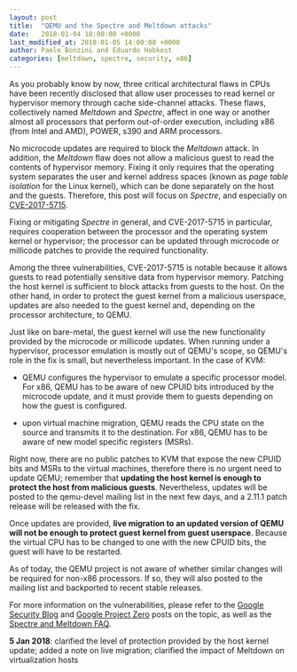 ```yaml
---
layout: post
title:  "QEMU and the Spectre and Meltdown attacks"
date:   2018-01-04 18:00:00 +0000
last_modified_at: 2018-01-05 14:00:00 +0000
author: Paolo Bonzini and Eduardo Habkost
categories: [meltdown, spectre, security, x86]
---
```

As you probably know by now, three critical architectural flaws in CPUs have
been recently disclosed that allow user processes to read kernel or hypervisor
memory through cache side-channel attacks.  These flaws, collectively
named _Meltdown_ and _Spectre_, affect in one way or another almost
all processors that perform out-of-order execution, including x86 (from
Intel and AMD), POWER, s390 and ARM processors.

No microcode updates are required to block the _Meltdown_ attack.  In
addition, the _Meltdown_ flaw does not allow a malicious guest to read the
contents of hypervisor memory.  Fixing it only requires that the operating
system separates the user and kernel address spaces (known as _page table
isolation_ for the Linux kernel), which can be done separately on the host
and the guests.  Therefore, this post will focus on _Spectre_, and especially
on [CVE-2017-5715](https://cve.mitre.org/cgi-bin/cvename.cgi?name=CVE-2017-5715).

Fixing or mitigating _Spectre_ in general, and CVE-2017-5715 in particular,
requires cooperation between the processor and the operating system kernel or
hypervisor; the processor can be updated through microcode or millicode
patches to provide the required functionality.

Among the three vulnerabilities, CVE-2017-5715 is notable because
it allows guests to read potentially sensitive data from hypervisor
memory.  Patching the host kernel is sufficient to block attacks from
guests to the host.  On the other hand, in order to protect the guest
kernel from a malicious userspace, updates are also needed to the guest
kernel and, depending on the processor architecture, to QEMU.

Just like on bare-metal, the guest kernel will use the new functionality
provided by the microcode or millicode updates.  When running under a
hypervisor, processor emulation is mostly out of QEMU's scope, so QEMU's
role in the fix is small, but nevertheless important.  In the case of KVM:

* QEMU configures the hypervisor to emulate a specific processor model.
For x86, QEMU has to be aware of new CPUID bits introduced by the microcode
update, and it must provide them to guests depending on how the guest is
configured.

* upon virtual machine migration, QEMU reads the CPU state on the source
and transmits it to the destination.  For x86, QEMU has to be aware of new
model specific registers (MSRs).

Right now, there are no public patches to KVM that expose the new CPUID bits
and MSRs to the virtual machines, therefore there is no urgent need to update
QEMU; remember that __updating the host kernel is enough to protect the
host from malicious guests__.  Nevertheless, updates will be posted to the
qemu-devel mailing list in the next few days, and a 2.11.1 patch release
will be released with the fix.

Once updates are provided, __live migration to an updated version of
QEMU will not be enough to protect guest kernel from guest userspace__.
Because the virtual CPU has to be changed to one with the new CPUID bits,
the guest will have to be restarted.

As of today, the QEMU project is not aware of whether similar changes will
be required for non-x86 processors.  If so, they will also posted to the
mailing list and backported to recent stable releases.

For more information on the vulnerabilities, please refer to the [Google Security
Blog](https://security.googleblog.com/2018/01/todays-cpu-vulnerability-what-you-need.html)
and [Google Project
Zero](https://googleprojectzero.blogspot.it/2018/01/reading-privileged-memory-with-side.html)
posts on the topic, as well as the [Spectre and Meltdown FAQ](https://meltdownattack.com/#faq).

__5 Jan 2018__: clarified the level of protection provided by the host kernel
update; added a note on live migration; clarified the impact of Meltdown on
virtualization hosts
